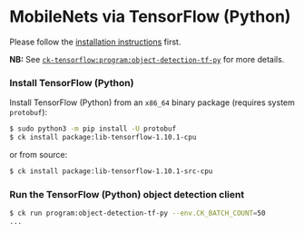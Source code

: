 # MobileNets via TensorFlow (Python)

Please follow the [installation instructions](../README.md#installation) first.

**NB:** See [`ck-tensorflow:program:object-detection-tf-py`](https://github.com/ctuning/ck-tensorflow/tree/master/program/object-detection-tf-py) for more details.

### Install TensorFlow (Python)

Install TensorFlow (Python) from an `x86_64` binary package (requires system `protobuf`):
```bash
$ sudo python3 -m pip install -U protobuf
$ ck install package:lib-tensorflow-1.10.1-cpu
```
or from source:
```bash
$ ck install package:lib-tensorflow-1.10.1-src-cpu
```

### Run the TensorFlow (Python) object detection client
```bash
$ ck run program:object-detection-tf-py --env.CK_BATCH_COUNT=50
...

